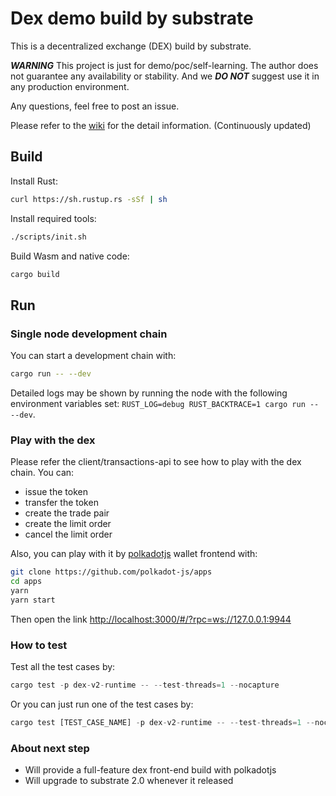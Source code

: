 

# Dex demo build by substrate

This is a decentralized exchange (DEX) build by substrate.

_**WARNING**_ This project is just for demo/poc/self-learning. The author does not guarantee any availability or stability. And we ***DO NOT*** suggest use it in any production environment.

Any questions, feel free to post an issue.

Please refer to the [wiki](https://github.com/alexxuyang/substrate-dex/wiki) for the detail information. (Continuously updated)

## Build

Install Rust:

```bash
curl https://sh.rustup.rs -sSf | sh
```

Install required tools:

```bash
./scripts/init.sh
```

Build Wasm and native code:

```bash
cargo build
```

## Run

### Single node development chain

You can start a development chain with:

```bash
cargo run -- --dev
```

Detailed logs may be shown by running the node with the following environment variables set: `RUST_LOG=debug RUST_BACKTRACE=1 cargo run -- --dev`.

### Play with the dex

Please refer the client/transactions-api to see how to play with the dex chain. You can:

- issue the token
- transfer the token
- create the trade pair
- create the limit order
- cancel the limit order

Also, you can play with it by [polkadotjs](https://github.com/polkadot-js/apps) wallet frontend with:

```bash
git clone https://github.com/polkadot-js/apps
cd apps
yarn
yarn start
```

Then open the link [http://localhost:3000/#/?rpc=ws://127.0.0.1:9944](http://localhost:3000/#/?rpc=ws://127.0.0.1:9944)

### How to test

Test all the test cases by:

```Rust
cargo test -p dex-v2-runtime -- --test-threads=1 --nocapture
```

Or you can just run one of the test cases by:

```Rust
cargo test [TEST_CASE_NAME] -p dex-v2-runtime -- --test-threads=1 --nocapture
```

### About next step

- Will provide a full-feature dex front-end build with polkadotjs
- Will upgrade to substrate 2.0 whenever it released
